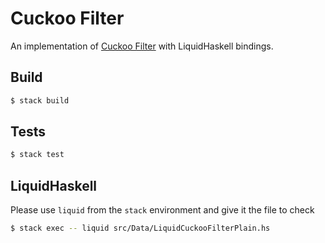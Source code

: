 # Cuckoo Filter

An implementation of [Cuckoo Filter](https://www.cs.cmu.edu/~dga/papers/cuckoo-conext2014.pdf) with LiquidHaskell bindings. 

## Build

```sh
$ stack build
```

## Tests

```sh
$ stack test
```

## LiquidHaskell

Please use `liquid` from the `stack` environment and give it the file to check
```sh
$ stack exec -- liquid src/Data/LiquidCuckooFilterPlain.hs
```